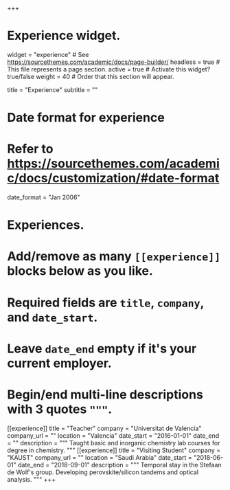 +++
# Experience widget.
widget = "experience"  # See https://sourcethemes.com/academic/docs/page-builder/
headless = true  # This file represents a page section.
active = true  # Activate this widget? true/false
weight = 40  # Order that this section will appear.

title = "Experience"
subtitle = ""

# Date format for experience
#   Refer to https://sourcethemes.com/academic/docs/customization/#date-format
date_format = "Jan 2006"

# Experiences.
#   Add/remove as many `[[experience]]` blocks below as you like.
#   Required fields are `title`, `company`, and `date_start`.
#   Leave `date_end` empty if it's your current employer.
#   Begin/end multi-line descriptions with 3 quotes `"""`.
[[experience]]
  title = "Teacher"
  company = "Universitat de Valencia"
  company_url = ""
  location = "Valencia"
  date_start = "2016-01-01"
  date_end = ""
  description = """
  Taught basic and inorganic chemistry lab courses for degree in chemistry.
  """
  [[experience]]
  title = "Visiting Student"
  company = "KAUST"
  company_url = ""
  location = "Saudi Arabia"
  date_start = "2018-06-01"
  date_end = "2018-09-01"
  description = """
  Temporal stay in the Stefaan de Wolf's group. Developing perovskite/silicon tandems and optical analysis.
  """
+++
